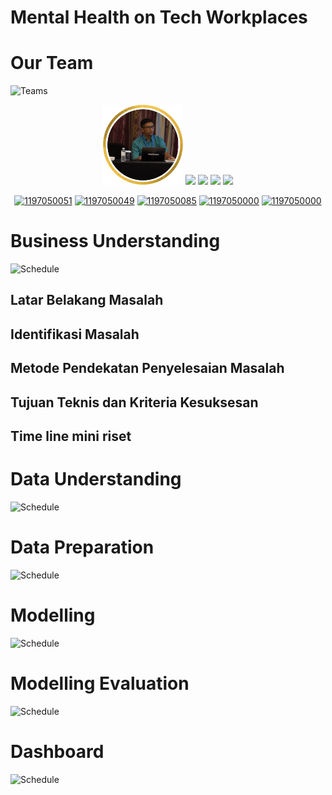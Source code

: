 # Mental Health on Tech Workplaces

# Our Team
![Teams](https://img.shields.io/badge/Our%20Team-Team%203-blue)
<div align='center'>

<img src="Assets/ImamFirdaus.png" width="128"/>
<img src="Assets/teams/IfanyDewiTustianti.png" width="128"/>
<img src="Assets/teams/MFarhanFU.png" width="128"/>
<img src="Assets/teams/UserDefault.png" width="128"/>
<img src="Assets/teams/UserDefault.png" width="128"/>

<br>

[![1197050051](https://img.shields.io/badge/051-Imam%20Firdaus-blue)](https://github.com/imamfirdaus-if) 
[![1197050049](https://img.shields.io/badge/049-Ifany%20Dewi%20Tustianti-blue)](https://github.com/Tustiantiifany) 
[![1197050085](https://img.shields.io/badge/085-M%20Farhan%20F%20U-blue)](https://github.com/inipunyaku) 
[![1197050000](https://img.shields.io/badge/000-Riza%20Fajar-blue)](https://github.com/rizafajar7)
[![1197050000](https://img.shields.io/badge/000-M%20Rizki%20Isa-blue)](https://github.com/rizkiisa21)

</div>

# Business Understanding
![Schedule](https://img.shields.io/badge/Schedule-16%20November%202022-green)
## Latar Belakang Masalah
## Identifikasi Masalah
## Metode Pendekatan Penyelesaian Masalah
## Tujuan Teknis dan Kriteria Kesuksesan
## Time line mini riset

# Data Understanding
![Schedule](https://img.shields.io/badge/Schedule-23%20November%202022-green)

# Data Preparation
![Schedule](https://img.shields.io/badge/Schedule-16%20November%202022-green)

# Modelling
![Schedule](https://img.shields.io/badge/Schedule-7%20Desember%202022-green)

# Modelling Evaluation
![Schedule](https://img.shields.io/badge/Schedule-14%20Desember%202022-green)

# Dashboard
![Schedule](https://img.shields.io/badge/Schedule-21%20Desember%202022-green)

